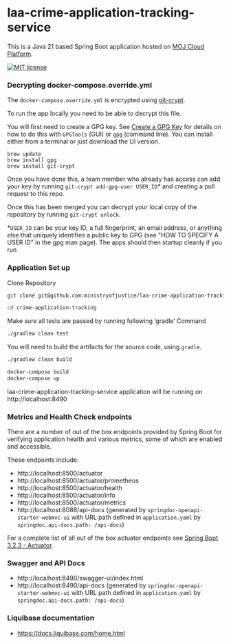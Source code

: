 # laa-crime-application-tracking-service

This is a Java 21 based Spring Boot application hosted on [MOJ Cloud Platform](https://user-guide.cloud-platform.service.justice.gov.uk/documentation/concepts/about-the-cloud-platform.html).

[![MIT license](https://img.shields.io/badge/License-MIT-blue.svg)](LICENSE)

### Decrypting docker-compose.override.yml

The `docker-compose.override.yml` is encrypted using [git-crypt](https://github.com/AGWA/git-crypt).

To run the app locally you need to be able to decrypt this file.

You will first need to create a GPG key. See [Create a GPG Key](https://docs.publishing.service.gov.uk/manual/create-a-gpg-key.html) for details on how to do this with `GPGTools` (GUI) or `gpg` (command line).
You can install either from a terminal or just download the UI version.

```
brew update
brew install gpg
brew install git-crypt
```

Once you have done this, a team member who already has access can add your key by running `git-crypt add-gpg-user USER_ID`\* and creating a pull request to this repo.

Once this has been merged you can decrypt your local copy of the repository by running `git-crypt unlock`.

\*`USER_ID` can be your key ID, a full fingerprint, an email address, or anything else that uniquely identifies a public key to GPG (see "HOW TO SPECIFY A USER ID" in the gpg man page).
The apps should then startup cleanly if you run

### Application Set up

Clone Repository

```sh
git clone git@github.com:ministryofjustice/laa-crime-application-tracking-service.git

cd crime-application-tracking
```

Make sure all tests are passed by running following ‘gradle’ Command

```sh
./gradlew clean test
```

You will need to build the artifacts for the source code, using `gradle`.

```sh
./gradlew clean build
```

```sh
docker-compose build
docker-compose up
```

laa-crime-application-tracking-service application will be running on http://localhost:8490

### Metrics and Health Check endpoints

There are a number of out of the box endpoints provided by Spring Boot for verifying application health and various metrics, some of which are enabled and accessible.

These endpoints include:

- http://localhost:8500/actuator
- http://localhost:8500/actuator/prometheus
- http://localhost:8500/actuator/health
- http://localhost:8500/actuator/info
- http://localhost:8500/actuator/metrics
- http://localhost:8088/api-docs (generated by `springdoc-openapi-starter-webmvc-ui` with URL path defined in `application.yaml` by `springdoc.api-docs.path: /api-docs`)

For a complete list of all out of the box actuator endpoints see [Spring Boot 3.2.3 - Actuator](https://docs.spring.io/spring-boot/docs/3.1.5/reference/html/actuator.html#actuator).

### Swagger and API Docs

- http://localhost:8490/swagger-ui/index.html
- http://localhost:8490/api-docs (generated by `springdoc-openapi-starter-webmvc-ui` with URL path defined in `application.yaml` by `springdoc.api-docs.path: /api-docs`)

### Liquibase documentation

- https://docs.liquibase.com/home.html
